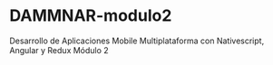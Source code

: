 # DAMMNAR-modulo2
Desarrollo de Aplicaciones Mobile Multiplataforma con Nativescript, Angular y Redux Módulo 2
